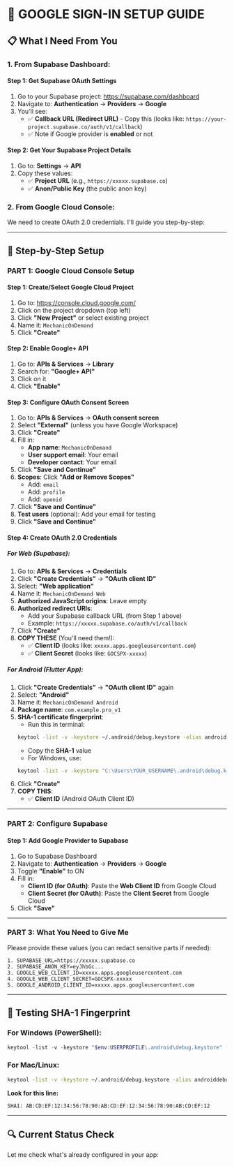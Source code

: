 # 🔐 GOOGLE SIGN-IN SETUP GUIDE

## 📋 **What I Need From You**

### **1. From Supabase Dashboard:**

#### **Step 1: Get Supabase OAuth Settings**
1. Go to your Supabase project: https://supabase.com/dashboard
2. Navigate to: **Authentication** → **Providers** → **Google**
3. You'll see:
   - ✅ **Callback URL (Redirect URL)** - Copy this (looks like: `https://your-project.supabase.co/auth/v1/callback`)
   - ✅ Note if Google provider is **enabled** or not

#### **Step 2: Get Your Supabase Project Details**
1. Go to: **Settings** → **API**
2. Copy these values:
   - ✅ **Project URL** (e.g., `https://xxxxx.supabase.co`)
   - ✅ **Anon/Public Key** (the public anon key)

### **2. From Google Cloud Console:**

We need to create OAuth 2.0 credentials. I'll guide you step-by-step:

---

## 🔧 **Step-by-Step Setup**

### **PART 1: Google Cloud Console Setup**

#### **Step 1: Create/Select Google Cloud Project**
1. Go to: https://console.cloud.google.com/
2. Click on the project dropdown (top left)
3. Click **"New Project"** or select existing project
4. Name it: `MechanicOnDemand`
5. Click **"Create"**

#### **Step 2: Enable Google+ API**
1. Go to: **APIs & Services** → **Library**
2. Search for: **"Google+ API"**
3. Click on it
4. Click **"Enable"**

#### **Step 3: Configure OAuth Consent Screen**
1. Go to: **APIs & Services** → **OAuth consent screen**
2. Select **"External"** (unless you have Google Workspace)
3. Click **"Create"**
4. Fill in:
   - **App name**: `MechanicOnDemand`
   - **User support email**: Your email
   - **Developer contact**: Your email
5. Click **"Save and Continue"**
6. **Scopes**: Click **"Add or Remove Scopes"**
   - Add: `email`
   - Add: `profile`
   - Add: `openid`
7. Click **"Save and Continue"**
8. **Test users** (optional): Add your email for testing
9. Click **"Save and Continue"**

#### **Step 4: Create OAuth 2.0 Credentials**

##### **For Web (Supabase):**
1. Go to: **APIs & Services** → **Credentials**
2. Click **"Create Credentials"** → **"OAuth client ID"**
3. Select: **"Web application"**
4. Name it: `MechanicOnDemand Web`
5. **Authorized JavaScript origins**: Leave empty
6. **Authorized redirect URIs**: 
   - Add your Supabase callback URL (from Step 1 above)
   - Example: `https://xxxxx.supabase.co/auth/v1/callback`
7. Click **"Create"**
8. **COPY THESE** (You'll need them!):
   - ✅ **Client ID** (looks like: `xxxxx.apps.googleusercontent.com`)
   - ✅ **Client Secret** (looks like: `GOCSPX-xxxxx`)

##### **For Android (Flutter App):**
1. Click **"Create Credentials"** → **"OAuth client ID"** again
2. Select: **"Android"**
3. Name it: `MechanicOnDemand Android`
4. **Package name**: `com.example.pro_v1`
5. **SHA-1 certificate fingerprint**: 
   - Run this in terminal: 
   ```bash
   keytool -list -v -keystore ~/.android/debug.keystore -alias androiddebugkey -storepass android -keypass android
   ```
   - Copy the **SHA-1** value
   - For Windows, use:
   ```cmd
   keytool -list -v -keystore "C:\Users\YOUR_USERNAME\.android\debug.keystore" -alias androiddebugkey -storepass android -keypass android
   ```
6. Click **"Create"**
7. **COPY THIS**:
   - ✅ **Client ID** (Android OAuth Client ID)

---

### **PART 2: Configure Supabase**

#### **Step 1: Add Google Provider to Supabase**
1. Go to Supabase Dashboard
2. Navigate to: **Authentication** → **Providers** → **Google**
3. Toggle **"Enable"** to ON
4. Fill in:
   - **Client ID (for OAuth)**: Paste the **Web Client ID** from Google Cloud
   - **Client Secret (for OAuth)**: Paste the **Client Secret** from Google Cloud
5. Click **"Save"**

---

### **PART 3: What You Need to Give Me**

Please provide these values (you can redact sensitive parts if needed):

```
1. SUPABASE_URL=https://xxxxx.supabase.co
2. SUPABASE_ANON_KEY=eyJhbGc...
3. GOOGLE_WEB_CLIENT_ID=xxxxx.apps.googleusercontent.com
4. GOOGLE_WEB_CLIENT_SECRET=GOCSPX-xxxxx
5. GOOGLE_ANDROID_CLIENT_ID=xxxxx.apps.googleusercontent.com
```

---

## 📱 **Testing SHA-1 Fingerprint**

### **For Windows (PowerShell):**
```powershell
keytool -list -v -keystore "$env:USERPROFILE\.android\debug.keystore" -alias androiddebugkey -storepass android -keypass android
```

### **For Mac/Linux:**
```bash
keytool -list -v -keystore ~/.android/debug.keystore -alias androiddebugkey -storepass android -keypass android
```

**Look for this line:**
```
SHA1: AB:CD:EF:12:34:56:78:90:AB:CD:EF:12:34:56:78:90:AB:CD:EF:12
```

---

## 🔍 **Current Status Check**

Let me check what's already configured in your app:


